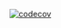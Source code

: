 [![codecov](https://codecov.io/gh/codemakeracademy/cm-geomanagement-core/branch/main/graph/badge.svg?token=vdFk1xeFjy)](https://codecov.io/gh/codemakeracademy/cm-geomanagement-core)
